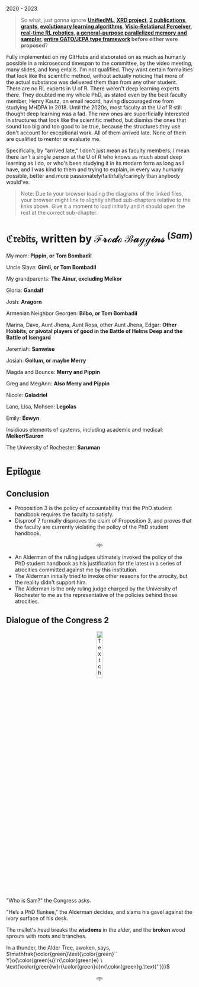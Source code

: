 2020 - 2023

> So what, just gonna ignore **[UnifiedML](6-Opposing-Views.md#unifiedml), [XRD project](6-Opposing-Views.md#niaz-abdolrahim), [2 publications](6-Opposing-Views.md#chenliang-xu), [grants](6-Opposing-Views.md#literally-did-the-grants), [evolutionary learning algorithms](6-Opposing-Views.md#chenliang---early-days), [Visio-Relational Perceiver](6-Opposing-Views.md#chenliang---early-days), [real-time RL robotics](6-Opposing-Views.md#real-time-rl-robotics), [a general-purpose parallelized memory and sampler](6-Opposing-Views.md#sampling-without-replacement-in-rl-description), [entire GATO/JEPA type framework](6-Opposing-Views.md#unifiedml) before either were proposed**?

Fully implemented on my GitHubs and elaborated on as much as humanly possible in a microsecond timespan to the committee, by the video meeting, many slides, and long emails. I'm not qualified. They want certain formalities that look like the scientific method, without actually noticing that more of the actual substance was delivered them than from any other student. There are no RL experts in U of R. There weren't deep learning experts there. They doubted me my whole PhD, as stated even by the best faculty member, Henry Kautz, on email record, having discouraged me from studying MHDPA in 2018. Until the 2020s, most faculty at the U of R still thought deep learning was a fad. The new ones are superficially interested in structures that look like the scientific method, but dismiss the ones that sound too big and too good to be true, because the structures they use don't account for exceptional work. All of them arrived late. None of them are qualified to mentor or evaluate me.

Specifically, by "arrived late," I don't just mean as faculty members; I mean there isn't a single person at the U of R who knows as much about deep learning as I do, or who's been studying it in its modern form as long as I have, and I was kind to them and trying to explain, in every way humanly possible, better and more passionately/faithfully/caringly than anybody would've.

> Note: Due to your browser loading the diagrams of the linked files, your browser might link to slightly shifted sub-chapters relative to the links<!--each link--> above. Give it a moment to load initially and it should open the rest at the correct sub-chapter.

# $\mathfrak{Credits,}$ $\text{written by}$ $\mathcal{Frodo  \ Baggins}$ <sup> $(Sam)$ </sup>

My mom: **Pippin, or Tom Bombadil**

Uncle Slava: **Gimli, or Tom Bombadil**

My grandparents: **The Ainur, excluding Melkor**

Gloria: **Gandalf**

Josh: **Aragorn**

Armenian Neighbor Georgen: **Bilbo, or Tom Bombadil**

Marina, Dave, Aunt Jhena, Aunt Rosa, other Aunt Jhena, Edgar: **Other Hobbits, or pivotal players of good in the Battle of Helms Deep and the Battle of Isengard**

Jeremiah: **Samwise**

Josiah: **Gollum, or maybe Merry**

Magda and Bounce: **Merry and Pippin**

Greg and MegAnn: **Also Merry and Pippin**

Nicole: **Galadriel**

Lane, Lisa, Mohsen: **Legolas**

Emily: **Éowyn**

Insidious elements of systems, including academic and medical: **Melkor/Sauron**

The University of Rochester: **Saruman**

# $\mathfrak{\mathrm{E}pilogue}$

## Conclusion

- Proposition 3 is the policy of accountability that the PhD student handbook requires the faculty to satisfy.
- Disproof 7 formally disproves the claim of Proposition 3, and proves that the faculty are currently violating the policy of the PhD student handbook.

<p align='center'>𖥸</p>

- An Alderman of the ruling judges ultimately invoked the policy of the PhD student handbook as his justification for the latest in a series of atrocities committed against me by this institution.
- The Alderman initially tried to invoke other reasons for the atrocity, but the reality didn't support him.
- The Alderman is the only ruling judge charged by the University of Rochester to me as the representative of the policies behind those atrocities.

## $\mathbf{Dialogue \ of \ the \ Congress \ \text{2}}$

<p align="center">
<a href="https://github.com/slerman12/BrokenWisdoms/assets/9126603/91d5132a-117c-41a2-9d87-264375521cba">
<picture>
  <source width="18%" media="(prefers-color-scheme: dark)" srcset="https://github.com/slerman12/BrokenWisdoms/assets/9126603/91d5132a-117c-41a2-9d87-264375521cba">
  <img width="18%" alt="Text changing depending on mode. Light: 'Light' Dark: 'Dark'" src="https://github.com/slerman12/BrokenWisdoms/assets/9126603/91d5132a-117c-41a2-9d87-264375521cba">
</picture>
</a>
</p>

"Who is Sam?" the Congress asks.

"He’s a PhD flunkee," the Alderman decides, and slams his gavel against the ivory surface of his desk.

The mallet's head breaks the **wisdoms** in the alder, and the <!--cracked-->**broken** wood sprouts with roots<!--,--> and branches<!--, and moss-->.

In a thunder, the Alder Tree, awoken<!-- from the mallet-->, says, $\mathfrak{\color{green}\text{\color{green}`` Y}o{\color{green}u}'r{\color{green}e} \ \text{\color{green}w}r{\color{green}o}n{\color{green}g.\text{''}}}$

<p align='center'>𖥸</p>
